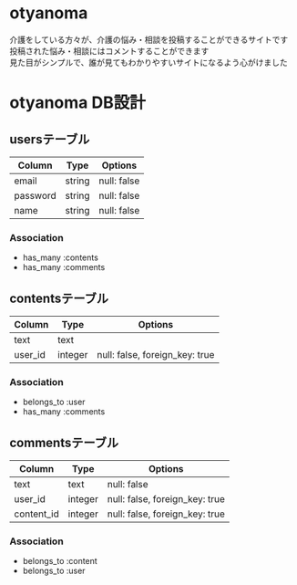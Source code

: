 
# otyanoma
 介護をしている方々が、介護の悩み・相談を投稿することができるサイトです<br >
 投稿された悩み・相談にはコメントすることができます<br >
 見た目がシンプルで、誰が見てもわかりやすいサイトになるよう心がけました




# otyanoma DB設計
## usersテーブル
|Column|Type|Options|
|------|----|-------|
|email|string|null: false|
|password|string|null: false|
|name|string|null: false|
### Association
- has_many :contents
- has_many :comments

## contentsテーブル
|Column|Type|Options|
|------|----|-------|
|text|text||
|user_id|integer|null: false, foreign_key: true|
### Association
- belongs_to :user
- has_many :comments

## commentsテーブル
|Column|Type|Options|
|------|----|-------|
|text|text|null: false|
|user_id|integer|null: false, foreign_key: true|
|content_id|integer|null: false, foreign_key: true|
### Association
- belongs_to :content
- belongs_to :user
